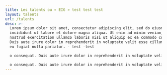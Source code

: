 ```yaml
---
title: Les talents ou « EIG » test test test
layout: talents
url: /talents
desc: >-
  Lorem ipsum dolor sit amet, consectetur adipiscing elit, sed do eiusmod tempor
  incididunt ut labore et dolore magna aliqua. Ut enim ad minim veniam, quis
  nostrud exercitation ullamco laboris nisi ut aliquip ex ea commodo consequat.
  Duis aute irure dolor in reprehenderit in voluptate velit esse cillum dolore
  eu fugiat nulla pariatur. - test -test 

  o consequat. Duis aute irure dolor in reprehenderit in voluptate velit esse cillum dolore eu fugiat nulla pariatur.

  o consequat. Duis aute irure dolor in reprehenderit in voluptate velit esse cillum dolore eu fugiat nulla pariatur.o consequat. Duis aute irure dolor in reprehenderit in voluptate velit esse cillum dolore eu fugiat nulla pariatur.o consequat. Duis aute irure dolor in reprehenderit in voluptate velit esse cillum dolore eu fugiat nulla pariatur.o consequat. Duis aute irure dolor in reprehenderit in voluptate velit esse cillum dolore eu fugiat nulla pariatur.o consequat. Duis aute irure dolor in reprehenderit in voluptate velit esse cillum dolore eu fugiat nulla pariatur.
---
```

